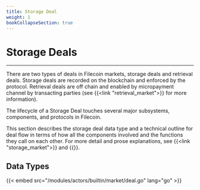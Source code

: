 ```yaml
---
title: Storage Deal
weight: 1
bookCollapseSection: true
---
```


# Storage Deals
---

There are two types of deals in Filecoin markets, storage deals and retrieval deals. Storage deals are recorded on the blockchain and enforced by the protocol. Retrieval deals are off chain and enabled by micropayment channel by transacting parties (see {{<link "retrieval_market">}} for more information). 

The lifecycle of a Storage Deal touches several major subsystems, components, and protocols in Filecoin.

This section describes the storage deal data type and a technical outline for deal flow in terms of how all the components involved and the functions they call on each other. For more detail and prose explanations, see {{<link "storage_market">}} and {{<link storage_mining>}}.

## Data Types

{{< embed src="/modules/actors/builtin/market/deal.go" lang="go" >}}

